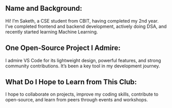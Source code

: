 ## Name and Background:
Hi! I’m Saketh, a CSE student from CBIT, having completed my 2nd year. I’ve completed frontend and backend development, actively doing DSA, and recently started learning Machine Learning.

## One Open-Source Project I Admire:
I admire VS Code for its lightweight design, powerful features, and strong community contributions. It’s been a key tool in my development journey.

## What Do I Hope to Learn from This Club:
I hope to collaborate on projects, improve my coding skills, contribute to open-source, and learn from peers through events and workshops.
